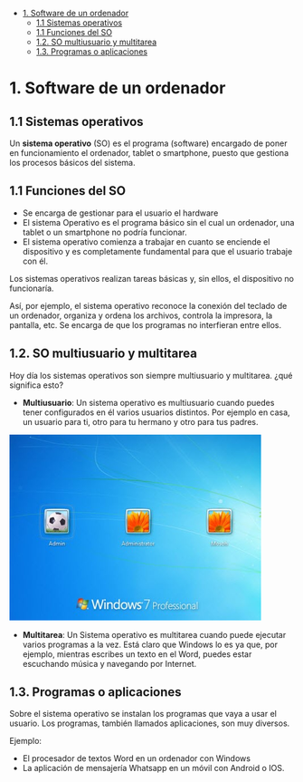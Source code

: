 - [1. Software de un ordenador](#1-software-de-un-ordenador)
  - [1.1 Sistemas operativos](#11-sistemas-operativos)
  - [1.1 Funciones del SO](#11-funciones-del-so)
  - [1.2. SO multiusuario y multitarea](#12-so-multiusuario-y-multitarea)
  - [1.3. Programas o aplicaciones](#13-programas-o-aplicaciones)

# 1. Software de un ordenador

## 1.1 Sistemas operativos

Un **sistema operativo** (SO) es el programa (software) encargado de poner en funcionamiento el ordenador, tablet o smartphone, puesto que gestiona los procesos básicos del sistema. 

## 1.1 Funciones del SO

- Se encarga de gestionar para el usuario el hardware
- El sistema Operativo es el programa básico sin el cual un ordenador, una tablet o un smartphone no podría funcionar.
- El sistema operativo comienza a trabajar en cuanto se enciende el dispositivo y es completamente fundamental para que el usuario trabaje con él. 

Los sistemas operativos realizan tareas básicas y, sin ellos, el dispositivo no funcionaría.

Así, por ejemplo, el sistema operativo reconoce la conexión del teclado de un ordenador, organiza y ordena los archivos, controla la impresora, la pantalla, etc. Se encarga de que los programas no interfieran entre ellos.

## 1.2. SO multiusuario y multitarea 

Hoy día los sistemas operativos son siempre multiusuario y multitarea. ¿qué significa
esto?

- **Multiusuario**: Un sistema operativo es multiusuario cuando puedes tener configurados en él varios usuarios distintos. Por ejemplo en casa, un usuario para ti, otro para tu hermano y otro para tus padres.

![](img/2019-09-16-16-42-33.png)

- **Multitarea**: Un Sistema operativo es multitarea cuando puede ejecutar varios programas a la vez. Está claro que Windows lo es ya que, por ejemplo, mientras escribes un texto en el Word, puedes estar escuchando música y navegando por Internet.

## 1.3. Programas o aplicaciones

Sobre el sistema operativo se instalan los programas que vaya a usar el usuario. Los programas, también llamados aplicaciones, son muy diversos. 

Ejemplo:

- El procesador de textos Word en un ordenador con Windows
- La aplicación de mensajería Whatsapp en un móvil con Android o IOS.


